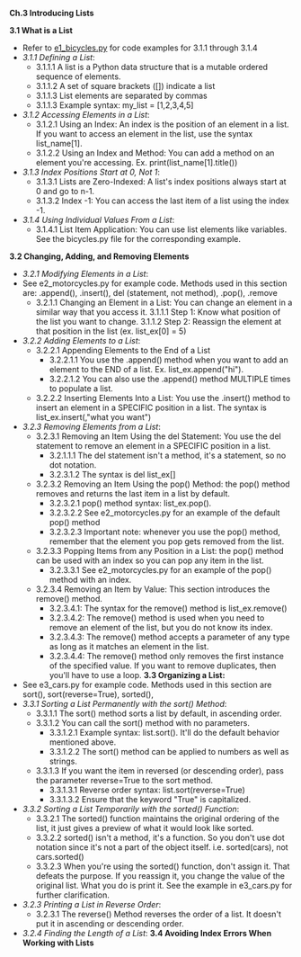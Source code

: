 **Ch.3 Introducing Lists**

**3.1 What is a List**
- Refer to [e1_bicycles.py]() for code examples for 3.1.1 through 3.1.4
- *3.1.1 Defining a List*: 
    - 3.1.1.1 A list is a Python data structure that is a mutable ordered sequence of elements.
    - 3.1.1.2 A set of square brackets ([]) indicate a list
    - 3.1.1.3 List elements are separated by commas
    - 3.1.1.3 Example syntax: my_list = [1,2,3,4,5]
- *3.1.2 Accessing Elements in a List*:
    - 3.1.2.1 Using an Index: An index is the position of an element in a list. If you want to access an element in the list, use the syntax list_name[1]. 
    - 3.1.2.2 Using an Index and Method: You can add a method on an element you're accessing. Ex. print(list_name[1].title()) 
- *3.1.3 Index Positions Start at 0, Not 1*:
    - 3.1.3.1 Lists are Zero-Indexed: A list's index positions always start at 0 and go to n-1.
    - 3.1.3.2 Index -1: You can access the last item of a list using the index -1. 
- *3.1.4 Using Individual Values From a List*:
    - 3.1.4.1 List Item Application: You can use list elements like variables. See the bicycles.py file for the corresponding example.

**3.2 Changing, Adding, and Removing Elements**
- *3.2.1 Modifying Elements in a List*:
- See e2_motorcycles.py for example code. Methods used in this section are: .append(), .insert(), del (statement, not method), .pop(), .remove
    - 3.2.1.1 Changing an Element in a List: You can change an element in a similar way that you access it. 
        3.1.1.1 Step 1: Know what position of the list you want to change.
        3.1.1.2 Step 2: Reassign the element at that position in the list (ex. list_ex[0] = 5)
- *3.2.2 Adding Elements to a List*:
    - 3.2.2.1 Appending Elements to the End of a List
        - 3.2.2.1.1 You use the .append() method when you want to add an element to the END of a list. Ex. list_ex.append("hi").
        - 3.2.2.1.2 You can also use the .append() method MULTIPLE times to populate a list.
    - 3.2.2.2 Inserting Elements Into a List: You use the .insert() method to insert an element in a SPECIFIC position in a list. The syntax is list_ex.insert(<position>,"what you want")
- *3.2.3 Removing Elements from a List*:
    - 3.2.3.1 Removing an Item Using the del Statement: You use the del statement to remove an element in a SPECIFIC position in a list. 
        - 3.2.1.1.1 The del statement isn't a method, it's a statement, so no dot notation.
        - 3.2.3.1.2 The syntax is del list_ex[<position>]
    - 3.2.3.2 Removing an Item Using the pop() Method: the pop() method removes and returns the last item in a list by default.
        - 3.2.3.2.1 pop() method syntax: list_ex.pop(). 
        - 3.2.3.2.2 See e2_motorcycles.py for an example of the default pop() method 
        - 3.2.3.2.3 Important note: whenever you use the pop() method, remember that the element you pop gets removed from the list.
    - 3.2.3.3 Popping Items from any Position in a List: the pop() method can be used with an index so you can pop any item in the list.
        - 3.2.3.3.1 See e2_motorcycles.py for an example of the pop() method with an index.
    - 3.2.3.4 Removing an Item by Value: This section introduces the remove() method.
        - 3.2.3.4.1: The syntax for the remove() method is list_ex.remove(<value>)
        - 3.2.3.4.2: The remove() method is used when you need to remove an element of the list, but you do not know its index.
        - 3.2.3.4.3: The remove() method accepts a parameter of any type as long as it matches an element in the list. 
        - 3.2.3.4.4: The remove() method only removes the first instance of the specified value. If you want to remove duplicates, then you'll have to use a loop.
**3.3 Organizing a List:**
- See e3_cars.py for example code. Methods used in this section are sort(), sort(reverse=True), sorted(), 
- *3.3.1 Sorting a List Permanently with the sort() Method*:
    - 3.3.1.1 The sort() method sorts a list by default, in ascending order.
    - 3.3.1.2 You can call the sort() method with no parameters.
        - 3.3.1.2.1 Example syntax: list.sort(). It'll do the default behavior mentioned above. 
        - 3.3.1.2.2 The sort() method can be applied to numbers as well as strings.
    - 3.3.1.3 If you want the item in reversed (or descending order), pass the parameter reverse=True to the sort method. 
        - 3.3.1.3.1 Reverse order syntax: list.sort(reverse=True)
        - 3.3.1.3.2 Ensure that the keyword "True" is capitalized.
- *3.3.2 Sorting a List Temporarily with the sorted() Function*:
    - 3.3.2.1 The sorted() function maintains the original ordering of the list, it just gives a preview of what it would look like sorted.
    - 3.3.2.2 sorted() isn't a method, it's a function. So you don't use dot notation since it's not a part of the object itself. i.e. sorted(cars), not cars.sorted()
    - 3.3.2.3 When you're using the sorted() function, don't assign it. That defeats the purpose. If you reassign it, you change the value of the original list. What you do is print it. See the example in e3_cars.py for further clarification.
- *3.2.3 Printing a List in Reverse Order*:
    - 3.2.3.1 The reverse() Method reverses the order of a list. It doesn't put it in ascending or descending order. 
- *3.2.4 Finding the Length of a List*:
**3.4 Avoiding Index Errors When Working with Lists**